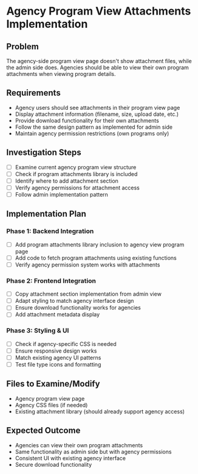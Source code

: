# Agency Program View Attachments Implementation

## Problem
The agency-side program view page doesn't show attachment files, while the admin side does. Agencies should be able to view their own program attachments when viewing program details.

## Requirements
- Agency users should see attachments in their program view page
- Display attachment information (filename, size, upload date, etc.)
- Provide download functionality for their own attachments
- Follow the same design pattern as implemented for admin side
- Maintain agency permission restrictions (own programs only)

## Investigation Steps
- [ ] Examine current agency program view structure
- [ ] Check if program attachments library is included
- [ ] Identify where to add attachment section
- [ ] Verify agency permissions for attachment access
- [ ] Follow admin implementation pattern

## Implementation Plan

### Phase 1: Backend Integration
- [ ] Add program attachments library inclusion to agency view program page
- [ ] Add code to fetch program attachments using existing functions
- [ ] Verify agency permission system works with attachments

### Phase 2: Frontend Integration
- [ ] Copy attachment section implementation from admin view
- [ ] Adapt styling to match agency interface design
- [ ] Ensure download functionality works for agencies
- [ ] Add attachment metadata display

### Phase 3: Styling & UI
- [ ] Check if agency-specific CSS is needed
- [ ] Ensure responsive design works
- [ ] Match existing agency UI patterns
- [ ] Test file type icons and formatting

## Files to Examine/Modify
- Agency program view page
- Agency CSS files (if needed)
- Existing attachment library (should already support agency access)

## Expected Outcome
- Agencies can view their own program attachments
- Same functionality as admin side but with agency permissions
- Consistent UI with existing agency interface
- Secure download functionality
